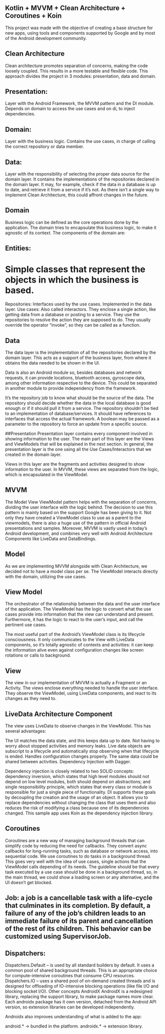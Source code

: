 ## Kotlin + MVVM + Clean Architecture + Coroutines + Koin

This project was made with the objective of creating a base structure for new apps, using tools and components supported by Google and by most of the Android development community.

## Clean Architecture
Clean architecture promotes separation of concerns, making the code loosely coupled. This results in a more testable and flexible code. This approach divides the project in 3 modules: presentation, data and domain.

## Presentation: 
Layer with the Android Framework, the MVVM pattern and the DI module. Depends on domain to access the use cases and on di, to inject dependencies.

## Domain: 
Layer with the business logic. Contains the use cases, in charge of calling the correct repository or data member.


## Data: 
Layer with the responsibility of selecting the proper data source for the domain layer. It contains the implementations of the repositories declared in the domain layer. It may, for example, check if the data in a database is up to date, and retrieve it from a service if it’s not.
As there isn’t a single way to implement Clean Architecture, this could affront changes in the future.

## Domain
Business logic can be defined as the core operations done by the application. The domain tries to encapsulate this business logic, to make it agnostic of its context. The components of the domain are:

## Entities: 
# Simple classes that represent the objects in which the business is based.
Repositories: Interfaces used by the use cases. Implemented in the data layer.
Use cases: Also called interactors. They enclose a single action, like getting data from a database or posting to a service. They use the repositories to resolve the action they are supposed to do. They usually override the operator “invoke”, so they can be called as a function.

## Data
The data layer is the implementation of all the repositories declared by the domain layer. This acts as a support of the business layer, from where it obtains the data needed to be shown in the UI.

Data is also an Android module so, besides databases and network requests, it can provide locations, bluetooth access, gyroscope data, among other information respective to the device. This could be separated in another module to provide independency from the framework.

It’s the repository job to know what should be the source of the data. The repository should decide whether the data in the local database is good enough or if it should pull it from a service. The repository shouldn’t be tied to an implementation of database/services. It should have references to interfaces that access the actual framework. A boolean may be passed as a parameter to the repository to force an update from a specific source.

##Presentation
Presentation layer contains every component involved in showing information to the user. The main part of this layer are the Views and ViewModels that will be explained in the next section. In general, the presentation layer is the one using all the Use Cases/Interactors that we created in the domain layer.

Views in this layer are the fragments and activities designed to show information to the user. In MVVM, these views are separated from the logic, which is encapsulated in the ViewModel.

## MVVM
The Model View ViewModel pattern helps with the separation of concerns, dividing the user interface with the logic behind. The decision to use this pattern is mainly based on the support Google has been giving to it. Not only they have created a ViewModel class to use as a parent to the viewmodels, there is also a huge use of the pattern in official Android presentations and samples. Moreover, MVVM is vastly used in today’s Android development, and combines very well with Android Architecture Components like LiveData and DataBindings.

## Model
As we are implementing MVVM alongside with Clean Architecture, we decided not to have a model class per se. The ViewModel interacts directly with the domain, utilizing the use cases.

## View Model
The orchestrator of the relationship between the data and the user interface of the application. The ViewModel has the logic to convert what the use cases provide into information that the view can understand and present. Furthermore, it has the logic to react to the user’s input, and call the pertinent use cases.

The most useful part of the Android’s ViewModel class is its lifecycle consciousness. It only communicates to the View with LiveData components, so it’s totally agnostic of contexts and activities: it can keep the information alive even against configuration changes like screen rotations or calls to background.

## View
The view in our implementation of MVVM is actually a Fragment or an Activity. The views enclose everything needed to handle the user interface. They observe the ViewModel, using LiveData components, and react to its changes as they need to.

## LiveData Architecture Component
The view uses LiveData to observe changes in the ViewModel. This has several advantages:

The UI matches the data state, and this keeps data up to date.
Not having to worry about stopped activities and memory leaks. Live data objects are subscript to a lifecycle and automatically stop observing when that lifecycle is ended.
Handles configuration changes properly.
The same data could be shared between activities.
Dependency Injection with Dagger.

Dependency injection is closely related to two SOLID concepts: dependency inversion, which states that high level modules should not depend on low level modules, both should depend on abstractions; and single responsibility principle, which states that every class or module is responsible for just a single piece of functionality. DI supports these goals by decoupling the creation and the usage of an object. It allows you to replace dependencies without changing the class that uses them and also reduces the risk of modifying a class because one of its dependencies changed. This sample app uses Koin as the dependency injection library.


## Coroutines
Coroutines are a new way of managing background threads that can simplify code by reducing the need for callbacks. They convert async callbacks for long-running tasks, such as database or network access, into sequential code. We use coroutines to do tasks in a background thread. This goes very well with the idea of use cases, single actions that the ViewModel calls depending of its needs. The guideline should be that every task executed by a use case should be done in a background thread, so, in the main thread, we could show a loading screen or any alternative, and the UI doesn’t get blocked.

## Job: a job is a cancellable task with a life-cycle that culminates in its completion. By default, a failure of any of the job’s children leads to an immediate failure of its parent and cancellation of the rest of its children. This behavior can be customized using SupervisorJob.

## Dispatchers:

Dispatchers.Default – is used by all standard builders by default. It uses a common pool of shared background threads. This is an appropriate choice for compute-intensive coroutines that consume CPU resources.
Dispatchers.IO – uses a shared pool of on-demand created threads and is designed for offloading of IO-intensive blocking operations (like file I/O and blocking socket I/O).
Other concepts
AndroidX
AndroidX is a redesigned library, replacing the support library, to make package names more clear. Each androidx package has it own version, detached from the Android API version, so extension libraries can be developed independently.

Androidx also improves understanding of what is added to the app:

android.* -> bundled in the platform.
androidx.* -> extension library.

